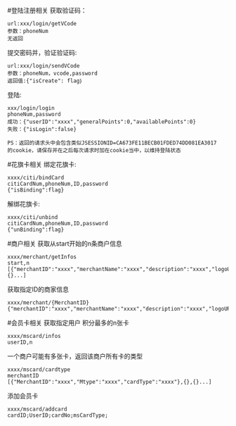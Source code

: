 #登陆注册相关
获取验证码：
```$xslt
url:xxx/login/getVCode
参数：phoneNum
无返回
```
提交密码并，验证验证码:
```$xslt
url:xxx/login/sendVCode
参数：phoneNum，vcode,password
返回值:{"isCreate": flag｝
```
登陆:
```$xslt
xxx/login/login
phoneNum,password
成功：{"userID":"xxxx","generalPoints":0,"availablePoints":0}
失败：{"isLogin":false}

PS：返回的请求头中会包含类似JSESSIONID=CA673FE11BECB01FDED74DD081EA3017
的cookie，请保存并在之后每次请求时加在cookie当中，以维持登陆状态
```
#花旗卡相关
绑定花旗卡:
```
xxxx/citi/bindCard
citiCardNum,phoneNum,ID,password
{"isBinding":flag}
```
解绑花旗卡:
```
xxxx/citi/unbind
citiCardNum,phoneNum,ID,password
{"unBinding":flag}
```
#商户相关
获取从start开始的n条商户信息
```
xxxx/merchant/getInfos
start,n
[{"merchantID":"xxxx","merchantName":"xxxx","description":"xxxx","logoURL":"xxxx"},{}...]
```
获取指定ID的商家信息
```
xxxx/merchant/{MerchantID}
{"merchantID":"xxxx","merchantName":"xxxx","description":"xxxx","logoURL":"xxxx"}
```
#会员卡相关
获取指定用户       积分最多的n张卡
```
xxxx/mscard/infos
userID,n

```
一个商户可能有多张卡，返回该商户所有卡的类型
```
xxxx/mscard/cardtype
merchantID
[{"MerchantID":"xxxx","Mtype":"xxxx","cardType":"xxxx"},{},{}...]
```
添加会员卡
```
xxxx/mscard/addcard
cardID;UserID;cardNo;msCardType;
```
